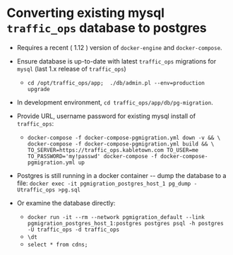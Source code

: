 
# Converting existing mysql `traffic_ops` database to postgres

* Requires a recent ( 1.12 ) version of `docker-engine` and `docker-compose`.

* Ensure database is up-to-date with latest `traffic_ops` migrations for `mysql` (last 1.x release of `traffic_ops`)
  * `cd /opt/traffic_ops/app;  ./db/admin.pl --env=production upgrade`

* In development environment, `cd traffic_ops/app/db/pg-migration`.

* Provide URL, username password for existing mysql install of `traffic_ops`:

  * `docker-compose -f docker-compose-pgmigration.yml down -v && \
	 docker-compose -f docker-compose-pgmigration.yml build && \
	 TO_SERVER=https://traffic_ops.kabletown.com TO_USER=me TO_PASSWORD='my!passwd' docker-compose -f docker-compose-pgmigration.yml up`

* Postgres is still running in a docker container -- dump the database to a file:
  `docker exec -it pgmigration_postgres_host_1 pg_dump -Utraffic_ops >pg.sql`

* Or examine the database directly:
  * `docker run -it --rm --network pgmigration_default --link pgmigration_postgres_host_1:postgres postgres psql -h postgres -U traffic_ops -d traffic_ops`
  * `\dt`
  * `select * from cdns;`
